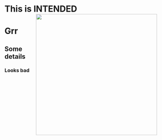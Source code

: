 
<h1> This is INTENDED<img src = "https://encrypted-tbn0.gstatic.com/images?q=tbn%3AANd9GcRldw9Q1Cr8fdBXtmNkVe9nC_qnD6ZHLFCcoeqPUwfkcAf0Sjrk&usqp=CAU"  align="right"  width="400"></h1>
<h1> Grr </h1>
<h2> Some details </h2>
<h3> Looks bad </h3>
